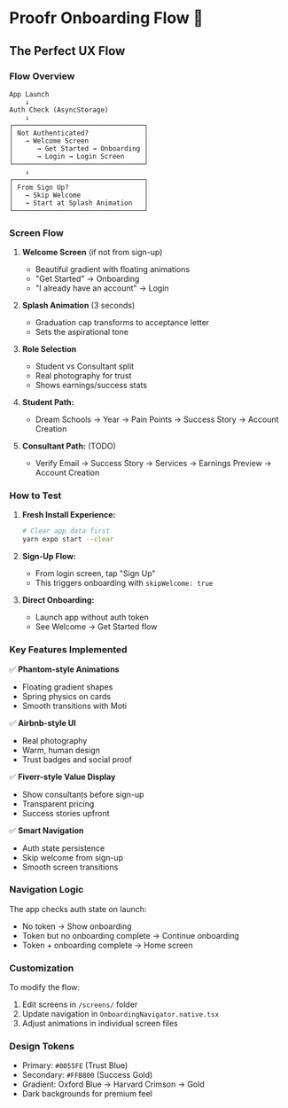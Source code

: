 # Proofr Onboarding Flow 🚀

## The Perfect UX Flow

### Flow Overview

```
App Launch
    ↓
Auth Check (AsyncStorage)
    ↓
┌─────────────────────────────────┐
│ Not Authenticated?              │
│   → Welcome Screen              │
│      → Get Started → Onboarding │
│      → Login → Login Screen     │
└─────────────────────────────────┘
    ↓
┌─────────────────────────────────┐
│ From Sign Up?                   │
│   → Skip Welcome                │
│   → Start at Splash Animation   │
└─────────────────────────────────┘
```

### Screen Flow

1. **Welcome Screen** (if not from sign-up)
   - Beautiful gradient with floating animations
   - "Get Started" → Onboarding
   - "I already have an account" → Login

2. **Splash Animation** (3 seconds)
   - Graduation cap transforms to acceptance letter
   - Sets the aspirational tone

3. **Role Selection**
   - Student vs Consultant split
   - Real photography for trust
   - Shows earnings/success stats

4. **Student Path:**
   - Dream Schools → Year → Pain Points → Success Story → Account Creation

5. **Consultant Path:** (TODO)
   - Verify Email → Success Story → Services → Earnings Preview → Account Creation

### How to Test

1. **Fresh Install Experience:**
   ```bash
   # Clear app data first
   yarn expo start --clear
   ```

2. **Sign-Up Flow:**
   - From login screen, tap "Sign Up"
   - This triggers onboarding with `skipWelcome: true`

3. **Direct Onboarding:**
   - Launch app without auth token
   - See Welcome → Get Started flow

### Key Features Implemented

✅ **Phantom-style Animations**
- Floating gradient shapes
- Spring physics on cards
- Smooth transitions with Moti

✅ **Airbnb-style UI**
- Real photography
- Warm, human design
- Trust badges and social proof

✅ **Fiverr-style Value Display**
- Show consultants before sign-up
- Transparent pricing
- Success stories upfront

✅ **Smart Navigation**
- Auth state persistence
- Skip welcome from sign-up
- Smooth screen transitions

### Navigation Logic

The app checks auth state on launch:
- No token → Show onboarding
- Token but no onboarding complete → Continue onboarding
- Token + onboarding complete → Home screen

### Customization

To modify the flow:
1. Edit screens in `/screens/` folder
2. Update navigation in `OnboardingNavigator.native.tsx`
3. Adjust animations in individual screen files

### Design Tokens

- Primary: `#0055FE` (Trust Blue)
- Secondary: `#FFB800` (Success Gold)
- Gradient: Oxford Blue → Harvard Crimson → Gold
- Dark backgrounds for premium feel